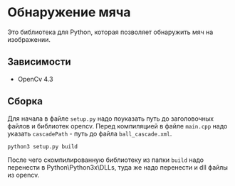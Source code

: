 # Обнаружение мяча

Это библиотека для Python, которая позволяет обнаружить мяч на изображении.

## Зависимости

* OpenCv 4.3

## Сборка

Для начала в файле `setup.py` надо поуказать путь до заголовочных файлов и библиотек opencv.
Перед компиляцией в файле `main.cpp` надо указать `cascadePath` - путь до файла `ball_cascade.xml`.

```bash
python3 setup.py build
```

После чего скомпилированную библиотеку из папки `build` надо перенести в Python\Python3x\DLLs, туда же надо перенести и dll файлы из opencv.
